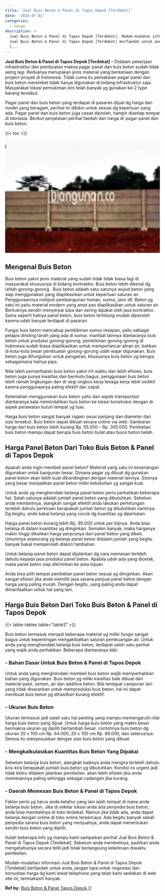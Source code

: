 ```yaml
---
title: 'Jual Buis Beton & Panel di Tapos Depok [Terdekat]'
date: '2025-07-01'
categories:
  - harga
description: >-
  Jual Buis Beton & Panel di Tapos Depok [Terdekat]. Mudah-mudahan informasi
  Jual Buis Beton & Panel di Tapos Depok [Terdekat] berfaedah untuk anda, jangan
  l...
---
```


**Jual Buis Beton & Panel di Tapos Depok \[Terdekat\]** – Didalam pekerjaan infrastruktur dan pembuatan makna pagar panel dan buis beton sudah tidak asing lagi. Keduanya merupakan jenis material yang berkenaan dengan project-proyek di Indonesia. Tidak cuma itu pemakaian pagar panel dan buis beton merembet tidak hanya digunakan di bidang infrastruktur saja. Masyarakat lokasi pemukiman kini telah banyak yg gunakan ke-2 type barang tersebut.

Pagar panel dan buis beton yang terdapat di pasaran dijual dg harga dan model yang beragam, perihal ini dibikin untuk sesuai dg keperluan yang ada. Pagar panel dan buis beton juga cepat diproleh, hampir disetiap tempat di Idonesia. Berikut penjelasan perihal faedah dan harga dr pagar panel dan buis beton.

{{< toc >}}

![Jual Buis Beton & Panel di Tapos Depok [Terdekat]](/images/jual-panel-buis-beton-murah-50.png)

## Mengenal Buis Beton

Buis beton yakni jenis material yang sudah tidak tidak biasa lagi di masyarakat khususnya di bidang kontraktor. Buis beton lebih dikenal dg istilah gorong-gorong . Buis beton adalah satu-satunya wujud beton yang siap menggunakan yang diaplikasikan untuk keperluan saluran air. Penggunaannya meliputi pembangunan hunian, sumur, jalur dll. Beton yg satu ini yaitu material modern yang amat pas diaplikasikan untuk saluran air. Bentuknya sendiri menyerpai pipa dan sering dipakai oleh jasa kontraktor. Sama seperti halnya panel beton, buis beton terhitung mudah diperoleh karena udah banyak terdapat di pasaran.

Fungsi buis beton mencakup pembikinan sumur resapan, yaitu sebagai pelapis dinding tanah yang ada di sumur. manfaat lainnya diantaranya buis beton untuk produksi gorong-gorong. pembikinan gorong-gorong di Indonesia sudah biasa diaplikasikan untuk memperlancar aliran air, bahkan di kota-kota besar pembuatan gorong-gorong udah wajar digunakan. Buis beton juga difungsikan untuk pengairan, khususnya buis beton yg berupa sebagaimana halnya pipa.

Nilai lebih pemanfaatan buis beton yakni irit waktu dan lebih efisien, buis beton juga punya kwalitas dan bermutu bagus. penggunaan buis beton lebih ramah lingkungan dan dr segi ongkos kerja tenaga kerja lebih sedikit karena penggunaanya paling efektif dan cepat.

Kelemahan menggunakan buis beton yaitu dari aspek transportasi diantaranya kala memindahkan buis beton ke lokasi konstruksi dengan dr aspek perawatan butuh tempat yg luas.

Harga buis beton sangat banyak ragam seuai panjang dan diameter dari size tersebut. Buis beton dapat dibuat secara online via web. Gambaran harga dari buis beton lebih kurang Rp. 55.000 – Rp. 305.000. Pembelian buis beton mampu dapat berupa buis beton bulat atau buios beton belah.

## Harga Panel Beton Dari Toko Buis Beton & Panel di Tapos Depok

Apakah anda ingin membeli panel beton? Material yang satu ini keseriangan digunakan untuk bangunan besar. Dimana pagar yg dibuat dg gunakan panel beton akan lebih kuat dibandingkan dengan material lainnya. Sizenya yang besar menjadikan panel beton miliki kekokohan yg sangat kuat.

Untuk anda yg menghendaki belanja panel beton perlu perhatikan beberapa hal. Salah satunya adalah jumlah panel beton yang dibutuhkan. Sebelum anda membelinya, alangkah sangat efektif anda lakukan perhitungan terlebih dahulu perkiraan berapakah jumlah beton yg dibutuhkan nantinya. Dg begitu, anda bakal belanja yang cocok dg kuantitas yg diperlukan.

Harga panel beton kurang lebih Rp. 90.000 untuk per bijinya. Anda bisa belanja di dalam kuantitas yg diinginkan. Semakin banyak, maka harganya makin tinggi dikalikan harga perpcsnya dari panel beton yang dibeli. Umumnya seseorang yg belanja panel beton didalam jumlah yang begitu banyak bakal memperoleh diskon tambahan.

Untuk belanja panel beton dapat dijalankan dg cara memesan terlebih dahulu kepada jasa produksi panel beton. Apabila udah ada yang dicetak, maka panel beton siap dikirimkan ke area tujuan.

Anda bisa pilih tempat pembelian panel beton sesuai yg diinginkan. Akan sangat efisien jika anda memilih jasa sarana penjual panel beton dengan harga yang paling murah. Dengan begitu, uang paling anda dapat dimanfaatkan untuk hal yang lain.

## Harga Buis Beton Dari Toko Buis Beton & Panel di Tapos Depok

{{< table-tables table="table2" >}}

Buis beton termasuk menjadi beberapa material yg miliki fungsi sangat bagus untuk kepentingan mengakibatkan saluran pembuangan air. Untuk anda yang menghendaki belanja buis beton, terdapat salah satu perihal yang wajib anda perhatikan. Beberapa diantaranya sbb:

### \- Bahan Dasar Untuk Buis Beton & Panel di Tapos Depok

Untuk anda yang menghendaki membeli buis beton wajib memperhatikan bahan yang digunakan. Buis beton yg miliki kwalitas baik dibuat dari material pasir, semen, air dan additive beton. Bila terdapat campuran lain yang tidak disarankan untuk memproduksi buis beton, hal ini dapat membuat buis beton yg dihasilkan kurang efektif.

### \- Ukuran Buis Beton

Ukuran termasuk jadi salah satu hal penting yang mampu memengaruhi nilai harga buis beton yang dijual. Untuk harga buis beton yang makin besar bermakna ukuran yg dipilih bertambah besar. contohnya buis beton dg ukuran 20 x 100 cm Rp. 64.000, 20 x 100 cm Rp. 89.000, dan seterusnya. Semua itu menyesuaikan dengan size buis beton yang dibuat.

### \- Mengkalkulasikan Kuantitas Buis Beton Yang Dipakai

Sebelum belanja buis beton, alangkah baiknya anda mengira terlebih dahulu kira-kira berapakah jumlah buis beton yg dibutuhkan. Kondisi ini urgent jadi tidak keliru didalam jalankan pembelian. akan lebih efisien jika anda memesannya paling sehingga sebagai cadangan jika kurang.

### \- Daerah Memesan Buis Beton & Panel di Tapos Depok

Faktor perlu yg harus anda ketahui yang lain ialah tempat di mana anda belanja buis beton. Jika di sekitar lokasi anda ada penyedia buis beton, anda bisa membelinya di toko terdekat. Namun jika tidak ada, anda dapat belanja dengan online di toko online terpercaya. Ada begitu banyak sekali penyedia sarana buis beton yang menjualnya, anda dapat menentukan sendiri buis beton yang dipilih.

Itulah beberapa Info yg mampu kami sampaikan perihal Jual Buis Beton & Panel di Tapos Depok \[Terdekat\]. Sebelum anda membelinya, pastikan anda mengetahuinya secara teliti jadi tidak berlangsung kekeliruan diwaktu pembelian.

Mudah-mudahan informasi Jual Buis Beton & Panel di Tapos Depok \[Terdekat\] berfaedah untuk anda, jangan lupa untuk negosiasi dan konsultasi harga dg kami lewat telephone yang telah kami sediakan di web site ini, terimakasih banyak.

**Ref by:** [Buis Beton & Panel Tapos Depok []](https://id.wikipedia.org/wiki/Buis)

